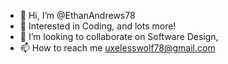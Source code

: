 - 👋 Hi, I’m @EthanAndrews78
- 👀 Interested in Coding, and lots more! 
- 👯 I’m looking to collaborate on Software Design,
- 📫 How to reach me uxelesswolf78@gmail.com
